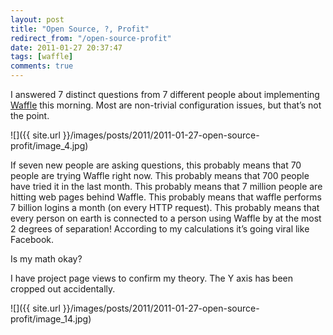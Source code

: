 ```yaml
---
layout: post
title: "Open Source, ?, Profit"
redirect_from: "/open-source-profit"
date: 2011-01-27 20:37:47
tags: [waffle]
comments: true
---
```

I answered 7 distinct questions from 7 different people about implementing [Waffle](https://github.com/dblock/waffle) this morning. Most are non-trivial configuration issues, but that’s not the point.

![]({{ site.url }}/images/posts/2011/2011-01-27-open-source-profit/image_4.jpg)

If seven new people are asking questions, this probably means that 70 people are trying Waffle right now. This probably means that 700 people have tried it in the last month. This probably means that 7 million people are hitting web pages behind Waffle. This probably means that waffle performs 7 billion logins a month (on every HTTP request). This probably means that every person on earth is connected to a person using Waffle by at the most 2 degrees of separation! According to my calculations it’s going viral like Facebook.

Is my math okay?

I have project page views to confirm my theory. The Y axis has been cropped out accidentally.

![]({{ site.url }}/images/posts/2011/2011-01-27-open-source-profit/image_14.jpg)
